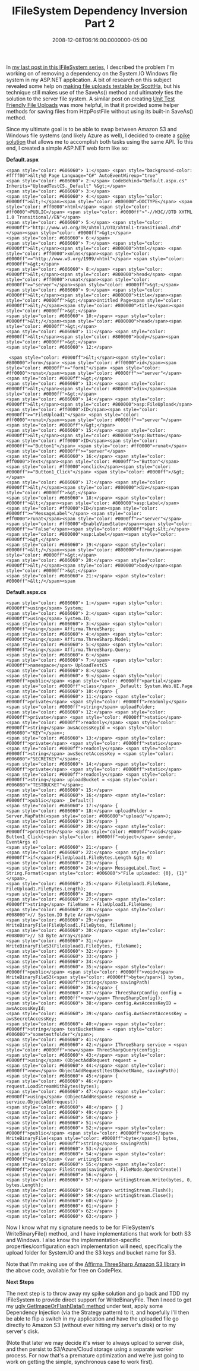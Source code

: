 ﻿---
title: IFileSystem Dependency Inversion Part 2
date: "2008-12-08T06:16:00.0000000-05:00"
description: In my last post in this IFileSystem series, I described the problem
featuredImage: img/ifilesystem-dependency-inversion-part-2-featured.png
---

In [my last post in this IFileSystem series](/ifilesystem-dependency-inversion-part-1), I described the problem I'm working on of removing a dependency on the System.IO Windows file system in my ASP.NET application. A bit of research on this subject revealed some help on [making file uploads testable by ScottHa](http://www.hanselman.com/blog/ABackToBasicsCaseStudyImplementingHTTPFileUploadWithASPNETMVCIncludingTestsAndMocks.aspx), but his technique still makes use of the SaveAs() method and ultimately ties the solution to the server file system. A similar post on creating [Unit Test Friendly File Uploads](http://weblogs.asp.net/meligy/archive/2008/02/18/unit-test-friendly-file-upload-handling-in-n-tier-applications.aspx) was more helpful, in that it provided some helper methods for saving files from HttpPostFile without using its built-in SaveAs() method.

Since my ultimate goal is to be able to swap between Amazon S3 and Windows file systems (and likely Azure as well), I decided to create a [spike solution](http://c2.com/xp/SpikeSolution.html) that allows me to accomplish both tasks using the same API. To this end, I created a simple ASP.NET web form like so:

**Default.aspx**

```
<span style="color: #606060"> 1:</span> <span style="background-color: #ffff00">&lt;%@ Page Language="C#" AutoEventWireup="true"
<span style="color: #606060"> 2:</span> CodeBehind="Default.aspx.cs" Inherits="UploadTestCS._Default" %&gt;</span>
<span style="color: #606060"> 3:</span>
<span style="color: #606060"> 4:</span> <span style="color: #0000ff">&lt;!</span><span style="color: #800000">DOCTYPE</span> <span style="color: #ff0000">html</span> <span style="color: #ff0000">PUBLIC</span> <span style="color: #0000ff">"-//W3C//DTD XHTML 1.0 Transitional//EN"</span>
<span style="color: #606060"> 5:</span> <span style="color: #0000ff">"http://www.w3.org/TR/xhtml1/DTD/xhtml1-transitional.dtd"</span><span style="color: #0000ff">&gt;</span>
<span style="color: #606060"> 6:</span>
<span style="color: #606060"> 7:</span> <span style="color: #0000ff">&lt;</span><span style="color: #800000">html</span> <span style="color: #ff0000">xmlns</span><span style="color: #0000ff">="http://www.w3.org/1999/xhtml"</span> <span style="color: #0000ff">&gt;</span>
<span style="color: #606060"> 8:</span> <span style="color: #0000ff">&lt;</span><span style="color: #800000">head</span> <span style="color: #ff0000">runat</span><span style="color: #0000ff">="server"</span><span style="color: #0000ff">&gt;</span>
<span style="color: #606060"> 9:</span> <span style="color: #0000ff">&lt;</span><span style="color: #800000">title</span><span style="color: #0000ff">&gt;</span>Untitled Page<span style="color: #0000ff">&lt;/</span><span style="color: #800000">title</span><span style="color: #0000ff">&gt;</span>
<span style="color: #606060"> 10:</span> <span style="color: #0000ff">&lt;/</span><span style="color: #800000">head</span><span style="color: #0000ff">&gt;</span>
<span style="color: #606060"> 11:</span> <span style="color: #0000ff">&lt;</span><span style="color: #800000">body</span><span style="color: #0000ff">&gt;</span>
<span style="color: #606060"> 12:</span>

 <span style="color: #0000ff">&lt;</span><span style="color: #800000">form</span> <span style="color: #ff0000">id</span><span style="color: #0000ff">="form1"</span> <span style="color: #ff0000">runat</span><span style="color: #0000ff">="server"</span><span style="color: #0000ff">&gt;</span>
<span style="color: #606060"> 13:</span> <span style="color: #0000ff">&lt;</span><span style="color: #800000">div</span><span style="color: #0000ff">&gt;</span>
<span style="color: #606060"> 14:</span> <span style="color: #0000ff">&lt;</span><span style="color: #800000">asp:FileUpload</span> <span style="color: #ff0000">ID</span><span style="color: #0000ff">="FileUpload1"</span> <span style="color: #ff0000">runat</span><span style="color: #0000ff">="server"</span> <span style="color: #0000ff">/&gt;</span>
<span style="color: #606060"> 15:</span> <span style="color: #0000ff">&lt;</span><span style="color: #800000">asp:Button</span> <span style="color: #ff0000">ID</span><span style="color: #0000ff">="Button1"</span> <span style="color: #ff0000">runat</span><span style="color: #0000ff">="server"</span>
<span style="color: #606060"> 16:</span> <span style="color: #ff0000">Text</span><span style="color: #0000ff">="Button"</span> <span style="color: #ff0000">onclick</span><span style="color: #0000ff">="Button1_Click"</span> <span style="color: #0000ff">/&gt;</span>
<span style="color: #606060"> 17:</span> <span style="color: #0000ff">&lt;/</span><span style="color: #800000">div</span><span style="color: #0000ff">&gt;</span>
<span style="color: #606060"> 18:</span> <span style="color: #0000ff">&lt;</span><span style="color: #800000">asp:Label</span> <span style="color: #ff0000">ID</span><span style="color: #0000ff">="MessageLabel"</span> <span style="color: #ff0000">runat</span><span style="color: #0000ff">="server"</span> <span style="color: #ff0000">EnableViewState</span><span style="color: #0000ff">="False"</span><span style="color: #0000ff">&gt;&lt;/</span><span style="color: #800000">asp:Label</span><span style="color: #0000ff">&gt;</span>
<span style="color: #606060"> 19:</span> <span style="color: #0000ff">&lt;/</span><span style="color: #800000">form</span><span style="color: #0000ff">&gt;</span>
<span style="color: #606060"> 20:</span> <span style="color: #0000ff">&lt;/</span><span style="color: #800000">body</span><span style="color: #0000ff">&gt;</span>
<span style="color: #606060"> 21:</span> <span style="color: #0000ff">&lt;/</span><span
```

**Default.aspx.cs**

```
<span style="color: #606060"> 1:</span> <span style="color: #0000ff">using</span> System;
<span style="color: #606060"> 2:</span> <span style="color: #0000ff">using</span> System.IO;
<span style="color: #606060"> 3:</span> <span style="color: #0000ff">using</span> Affirma.ThreeSharp;
<span style="color: #606060"> 4:</span> <span style="color: #0000ff">using</span> Affirma.ThreeSharp.Model;
<span style="color: #606060"> 5:</span> <span style="color: #0000ff">using</span> Affirma.ThreeSharp.Query;
<span style="color: #606060"> 6:</span>
<span style="color: #606060"> 7:</span> <span style="color: #0000ff">namespace</span> UploadTestCS
<span style="color: #606060"> 8:</span> {
<span style="color: #606060"> 9:</span> <span style="color: #0000ff">public</span> <span style="color: #0000ff">partial</span> <span style="color: #0000ff">class</span> _Default: System.Web.UI.Page
<span style="color: #606060"> 10:</span> {
<span style="color: #606060"> 11:</span> <span style="color: #0000ff">private</span> <span style="color: #0000ff">readonly</span> <span style="color: #0000ff">string</span> uploadFolder;
<span style="color: #606060"> 12:</span> <span style="color: #0000ff">private</span> <span style="color: #0000ff">static</span> <span style="color: #0000ff">readonly</span> <span style="color: #0000ff">string</span> awsAccessKeyId = <span style="color: #006080">"KEY"</span>;
<span style="color: #606060"> 13:</span> <span style="color: #0000ff">private</span> <span style="color: #0000ff">static</span> <span style="color: #0000ff">readonly</span> <span style="color: #0000ff">string</span> awsSecretAccessKey = <span style="color: #006080">"SECRETKEY"</span>;
<span style="color: #606060"> 14:</span> <span style="color: #0000ff">private</span> <span style="color: #0000ff">static</span> <span style="color: #0000ff">readonly</span> <span style="color: #0000ff">string</span> uploadBucket = <span style="color: #006080">"TESTBUCKET"</span>;
<span style="color: #606060"> 15:</span>
<span style="color: #606060"> 16:</span> <span style="color: #0000ff">public</span> _Default()
<span style="color: #606060"> 17:</span> {
<span style="color: #606060"> 18:</span> uploadFolder = Server.MapPath(<span style="color: #006080">"upload/"</span>);
<span style="color: #606060"> 19:</span> }
<span style="color: #606060"> 20:</span> <span style="color: #0000ff">protected</span> <span style="color: #0000ff">void</span> Button1_Click(<span style="color: #0000ff">object</span> sender, EventArgs e)
<span style="color: #606060"> 21:</span> {
<span style="color: #606060"> 22:</span> <span style="color: #0000ff">if</span>(FileUpload1.FileBytes.Length &gt; 0)
<span style="color: #606060"> 23:</span> {
<span style="color: #606060"> 24:</span> MessageLabel.Text = String.Format(<span style="color: #006080">"File uploaded: {0}, {1}"</span>,
<span style="color: #606060"> 25:</span> FileUpload1.FileName, FileUpload1.FileBytes.Length);
<span style="color: #606060"> 26:</span>
<span style="color: #606060"> 27:</span> <span style="color: #0000ff">string</span> fileName = FileUpload1.FileName;
<span style="color: #606060"> 28:</span> <span style="color: #008000">// System.IO Byte Array</span>
<span style="color: #606060"> 29:</span> WriteBinaryFile(FileUpload1.FileBytes, fileName);
<span style="color: #606060"> 30:</span> <span style="color: #008000">// S3 Byte Array</span>
<span style="color: #606060"> 31:</span> WriteBinaryFileS3(FileUpload1.FileBytes, fileName);
<span style="color: #606060"> 32:</span> }
<span style="color: #606060"> 33:</span> }
<span style="color: #606060"> 34:</span>
<span style="color: #606060"> 35:</span> <span style="color: #0000ff">public</span> <span style="color: #0000ff">void</span> WriteBinaryFileS3(<span style="color: #0000ff">byte</span>[] bytes, <span style="color: #0000ff">string</span> savingPath)
<span style="color: #606060"> 36:</span> {
<span style="color: #606060"> 37:</span> ThreeSharpConfig config = <span style="color: #0000ff">new</span> ThreeSharpConfig();
<span style="color: #606060"> 38:</span> config.AwsAccessKeyID = awsAccessKeyId;
<span style="color: #606060"> 39:</span> config.AwsSecretAccessKey = awsSecretAccessKey;
<span style="color: #606060"> 40:</span> <span style="color: #0000ff">string</span> testBucketName = <span style="color: #006080">"sometestfolder"</span>;
<span style="color: #606060"> 41:</span>
<span style="color: #606060"> 42:</span> IThreeSharp service = <span style="color: #0000ff">new</span> ThreeSharpQuery(config);
<span style="color: #606060"> 43:</span> <span style="color: #0000ff">using</span> (ObjectAddRequest request =
<span style="color: #606060"> 44:</span> <span style="color: #0000ff">new</span> ObjectAddRequest(testBucketName, savingPath))
<span style="color: #606060"> 45:</span> {
<span style="color: #606060"> 46:</span> request.LoadStreamWithBytes(bytes);
<span style="color: #606060"> 47:</span> <span style="color: #0000ff">using</span> (ObjectAddResponse response = service.ObjectAdd(request))
<span style="color: #606060"> 48:</span> { }
<span style="color: #606060"> 49:</span> }
<span style="color: #606060"> 50:</span> }
<span style="color: #606060"> 51:</span>
<span style="color: #606060"> 52:</span> <span style="color: #0000ff">public</span> <span style="color: #0000ff">void</span> WriteBinaryFile(<span style="color: #0000ff">byte</span>[] bytes, <span style="color: #0000ff">string</span> savingPath)
<span style="color: #606060"> 53:</span> {
<span style="color: #606060"> 54:</span> <span style="color: #0000ff">using</span> (var writingStream =
<span style="color: #606060"> 55:</span> <span style="color: #0000ff">new</span> FileStream(savingPath, FileMode.OpenOrCreate))
<span style="color: #606060"> 56:</span> {
<span style="color: #606060"> 57:</span> writingStream.Write(bytes, 0, bytes.Length);
<span style="color: #606060"> 58:</span> writingStream.Flush();
<span style="color: #606060"> 59:</span> writingStream.Close();
<span style="color: #606060"> 60:</span> }
<span style="color: #606060"> 61:</span> }
<span style="color: #606060"> 62:</span> }
<span style="color: #606060"> 63:</span> }
```

Now I know what my signature needs to be for IFileSystem's WriteBinaryFile() method, and I have implementations that work for both S3 and Windows. I also know the implementation-specific properties/configuration each implementation will need, specifically the upload folder for System.IO and the S3 keys and bucket name for S3.

Note that I'm making use of the [Affirma ThreeSharp Amazon S3 library](http://www.codeplex.com/ThreeSharp) in the above code, available for free on CodePlex.

**Next Steps**

The next step is to throw away my spike solution and go back and TDD my IFileSystem to provide direct support for WriteBinaryFile. Then I need to get my [ugly GetImageOrFlashData() method](/ifilesystem-dependency-inversion-part-1) under test, apply some Dependency Injection (via the Strategy pattern) to it, and hopefully I'll then be able to flip a switch in my application and have the uploaded file go directly to Amazon S3 (without ever hitting my server's disk) or to my server's disk.

(Note that later we may decide it's wiser to always upload to server disk, and then persist to S3/Azure/Cloud storage using a separate worker process. For now that's a premature optimization and we're just going to work on getting the simple, synchronous case to work first).

